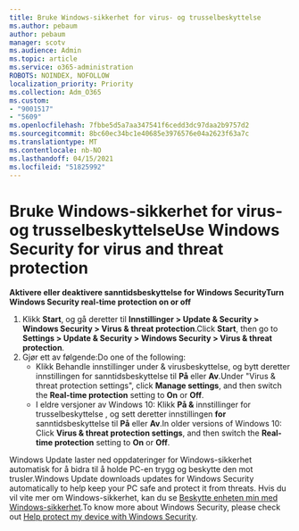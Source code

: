 ```yaml
---
title: Bruke Windows-sikkerhet for virus- og trusselbeskyttelse
ms.author: pebaum
author: pebaum
manager: scotv
ms.audience: Admin
ms.topic: article
ms.service: o365-administration
ROBOTS: NOINDEX, NOFOLLOW
localization_priority: Priority
ms.collection: Adm_O365
ms.custom:
- "9001517"
- "5609"
ms.openlocfilehash: 7fbbe5d5a7aa347541f6cedd3dc97daa2b9757d2
ms.sourcegitcommit: 8bc60ec34bc1e40685e3976576e04a2623f63a7c
ms.translationtype: MT
ms.contentlocale: nb-NO
ms.lasthandoff: 04/15/2021
ms.locfileid: "51825992"
---
```

# <a name="use-windows-security-for-virus-and-threat-protection"></a><span data-ttu-id="112a1-102">Bruke Windows-sikkerhet for virus- og trusselbeskyttelse</span><span class="sxs-lookup"><span data-stu-id="112a1-102">Use Windows Security for virus and threat protection</span></span>

<span data-ttu-id="112a1-103">**Aktivere eller deaktivere sanntidsbeskyttelse for Windows Security**</span><span class="sxs-lookup"><span data-stu-id="112a1-103">**Turn Windows Security real-time protection on or off**</span></span>

1. <span data-ttu-id="112a1-104">Klikk **Start**, og gå deretter til **Innstillinger > Update & Security > Windows Security > Virus & threat protection**.</span><span class="sxs-lookup"><span data-stu-id="112a1-104">Click **Start**, then go to **Settings > Update & Security > Windows Security > Virus & threat protection**.</span></span>
2. <span data-ttu-id="112a1-105">Gjør ett av følgende:</span><span class="sxs-lookup"><span data-stu-id="112a1-105">Do one of the following:</span></span>
    - <span data-ttu-id="112a1-106">Klikk Behandle innstillinger under & virusbeskyttelse, og bytt deretter  innstillingen for sanntidsbeskyttelse til **På** eller **Av**.</span><span class="sxs-lookup"><span data-stu-id="112a1-106">Under "Virus & threat protection settings", click **Manage settings**, and then switch the **Real-time protection** setting to **On** or **Off**.</span></span>
    - <span data-ttu-id="112a1-107">I eldre versjoner av Windows 10: Klikk **På &** innstillinger for trusselbeskyttelse , og sett deretter innstillingen **for** sanntidsbeskyttelse til **På** eller **Av**.</span><span class="sxs-lookup"><span data-stu-id="112a1-107">In older versions of Windows 10: Click **Virus & threat protection settings**, and then switch the **Real-time protection** setting to **On** or **Off**.</span></span>

<span data-ttu-id="112a1-108">Windows Update laster ned oppdateringer for Windows-sikkerhet automatisk for å bidra til å holde PC-en trygg og beskytte den mot trusler.</span><span class="sxs-lookup"><span data-stu-id="112a1-108">Windows Update downloads updates for Windows Security automatically to help keep your PC safe and protect it from threats.</span></span> <span data-ttu-id="112a1-109">Hvis du vil vite mer om Windows-sikkerhet, kan du se [Beskytte enheten min med Windows-sikkerhet](https://support.microsoft.com/help/17464/windows-10-help-protect-my-device-with-windows-security).</span><span class="sxs-lookup"><span data-stu-id="112a1-109">To know more about Windows Security, please check out [Help protect my device with Windows Security](https://support.microsoft.com/help/17464/windows-10-help-protect-my-device-with-windows-security).</span></span>
